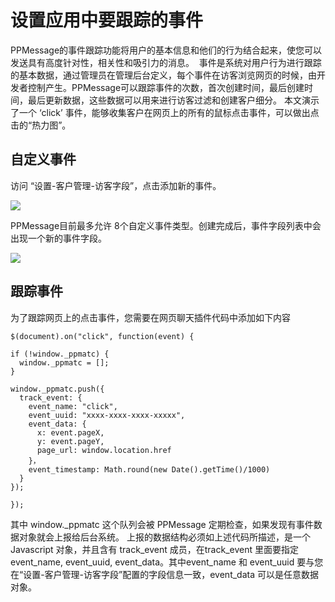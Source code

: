 # 设置应用中要跟踪的事件
PPMessage的事件跟踪功能将用户的基本信息和他们的行为结合起来，使您可以发送具有高度针对性，相关性和吸引力的消息。 
事件是系统对用户行为进行跟踪的基本数据，通过管理员在管理后台定义，每个事件在访客浏览网页的时候，由开发者控制产生。PPMessage可以跟踪事件的次数，首次创建时间，最后创建时间，最后更新数据，这些数据可以用来进行访客过滤和创建客户细分。
本文演示了一个 ‘click’ 事件，能够收集客户在网页上的所有的鼠标点击事件，可以做出点击的“热力图”。

## 自定义事件
访问 “设置-客户管理-访客字段”，点击添加新的事件。

![](https://upload-images.jianshu.io/upload_images/12406336-1efeaf11f49a0c84.png?imageMogr2/auto-orient/strip%7CimageView2/2/w/1240)

PPMessage目前最多允许 8个自定义事件类型。创建完成后，事件字段列表中会出现一个新的事件字段。

![](https://upload-images.jianshu.io/upload_images/12406336-d04199e6142edf60.png?imageMogr2/auto-orient/strip%7CimageView2/2/w/1240)

## 跟踪事件
为了跟踪网页上的点击事件，您需要在网页聊天插件代码中添加如下内容

```
$(document).on("click", function(event) {

if (!window._ppmatc) {
  window._ppmatc = [];
}

window._ppmatc.push({
  track_event: {
    event_name: "click",
    event_uuid: "xxxx-xxxx-xxxx-xxxxx",
    event_data: {
      x: event.pageX,
      y: event.pageY,
      page_url: window.location.href
    }，
    event_timestamp: Math.round(new Date().getTime()/1000)    
  }
});

});

```

其中 window._ppmatc 这个队列会被 PPMessage 定期检查，如果发现有事件数据对象就会上报给后台系统。
上报的数据结构必须如上述代码所描述，是一个 Javascript 对象，并且含有 track_event 成员，在track_event 里面要指定 event_name, event_uuid, event_data。其中event_name 和 event_uuid 要与您在“设置-客户管理-访客字段”配置的字段信息一致，event_data 可以是任意数据对象。

